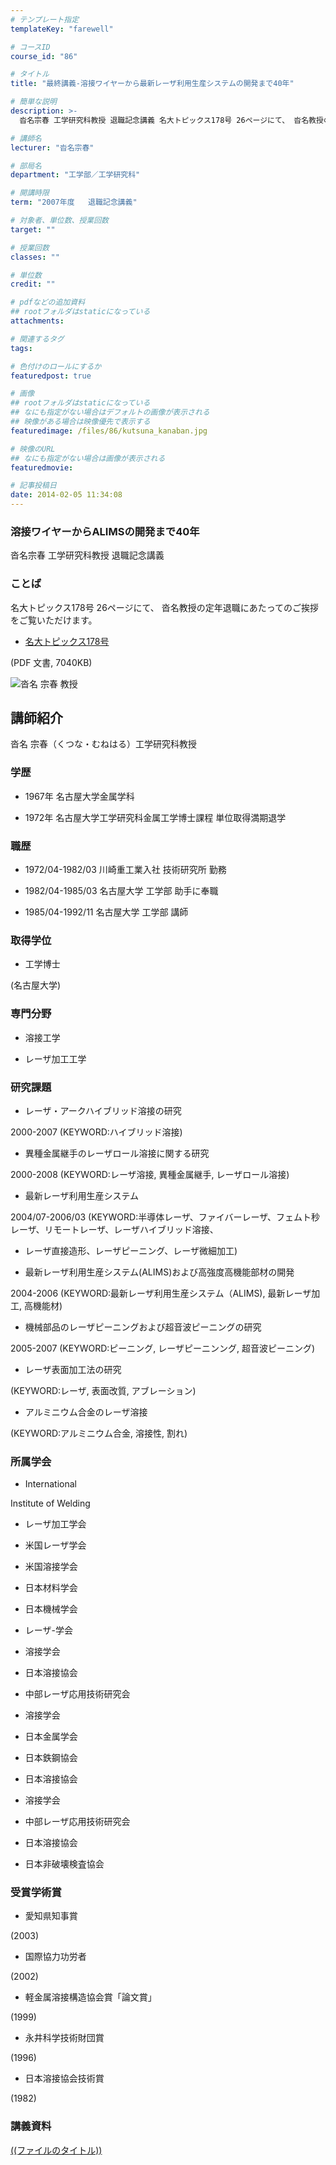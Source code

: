 ```yaml
---
# テンプレート指定
templateKey: "farewell"

# コースID
course_id: "86"

# タイトル
title: "最終講義-溶接ワイヤーから最新レーザ利用生産システムの開発まで40年"

# 簡単な説明
description: >-
  沓名宗春 工学研究科教授 退職記念講義 名大トピックス178号 26ページにて、 沓名教授の定年退職にあたってのご挨拶をご覧いただけます。   * [名大トピックス178号][1] (P...

# 講師名
lecturer: "沓名宗春"

# 部局名
department: "工学部／工学研究科"

# 開講時限
term: "2007年度	退職記念講義"

# 対象者、単位数、授業回数
target: ""

# 授業回数
classes: ""

# 単位数
credit: ""

# pdfなどの追加資料
## rootフォルダはstaticになっている
attachments: 

# 関連するタグ
tags:

# 色付けのロールにするか
featuredpost: true

# 画像
## rootフォルダはstaticになっている
## なにも指定がない場合はデフォルトの画像が表示される
## 映像がある場合は映像優先で表示する
featuredimage: /files/86/kutsuna_kanaban.jpg

# 映像のURL
## なにも指定がない場合は画像が表示される
featuredmovie: 

# 記事投稿日
date: 2014-02-05 11:34:08
---
```


### 溶接ワイヤーからALIMSの開発まで40年

沓名宗春 工学研究科教授 退職記念講義

### ことば

名大トピックス178号 26ページにて、 沓名教授の定年退職にあたってのご挨拶をご覧いただけます。

* [名大トピックス178号][1]

(PDF 文書, 7040KB)

[1]: http://www.nagoya-u.ac.jp/about-nu/public-relations/publication/upload_images/no178.pdf

![沓名 宗春 教授](/files/86/kutsuna_kao.jpg) 

## 講師紹介

沓名 宗春（くつな・むねはる）工学研究科教授

### 学歴

* 1967年 名古屋大学金属学科

* 1972年 名古屋大学工学研究科金属工学博士課程 単位取得満期退学

### 職歴

* 1972/04-1982/03 川崎重工業入社 技術研究所 勤務

* 1982/04-1985/03 名古屋大学 工学部 助手に奉職

* 1985/04-1992/11 名古屋大学 工学部 講師

### 取得学位

* 工学博士

(名古屋大学)

### 専門分野

* 溶接工学

* レーザ加工工学

### 研究課題

* レーザ・アークハイブリッド溶接の研究

2000-2007 (KEYWORD:ハイブリッド溶接)

* 異種金属継手のレーザロール溶接に関する研究

2000-2008 (KEYWORD:レーザ溶接, 異種金属継手, レーザロール溶接)

* 最新レーザ利用生産システム

2004/07-2006/03 (KEYWORD:半導体レーザ、ファイバーレーザ、フェムト秒レーザ、リモートレーザ、レーザハイブリッド溶接、

* レーザ直接造形、レーザピーニング、レーザ微細加工)

* 最新レーザ利用生産システム(ALIMS)および高強度高機能部材の開発

2004-2006 (KEYWORD:最新レーザ利用生産システム（ALIMS), 最新レーザ加工, 高機能材)

* 機械部品のレーザピーニングおよび超音波ピーニングの研究

2005-2007 (KEYWORD:ピーニング, レーザピーニンング, 超音波ピーニング)

* レーザ表面加工法の研究

(KEYWORD:レーザ, 表面改質, アブレーション)

* アルミニウム合金のレーザ溶接

(KEYWORD:アルミニウム合金, 溶接性, 割れ)

### 所属学会

* International

Institute of Welding

* レーザ加工学会

* 米国レーザ学会

* 米国溶接学会

* 日本材料学会

* 日本機械学会

* レーザ-学会

* 溶接学会

* 日本溶接協会

* 中部レーザ応用技術研究会

* 溶接学会

* 日本金属学会

* 日本鉄鋼協会

* 日本溶接協会

* 溶接学会

* 中部レーザ応用技術研究会

* 日本溶接協会

* 日本非破壊検査協会

### 受賞学術賞

* 愛知県知事賞

(2003)

* 国際協力功労者

(2002)

* 軽金属溶接構造協会賞「論文賞」

(1999)

* 永井科学技術財団賞

(1996)

* 日本溶接協会技術賞

(1982)

### 講義資料

[((ファイルのタイトル))](/files/86/((ファイル名))) 

